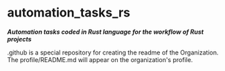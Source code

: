 # automation_tasks_rs

***Automation tasks coded in Rust language for the workflow of Rust projects***

.github is a special repository for creating the readme of the Organization.  
The profile/README.md will appear on the organization's profile.
